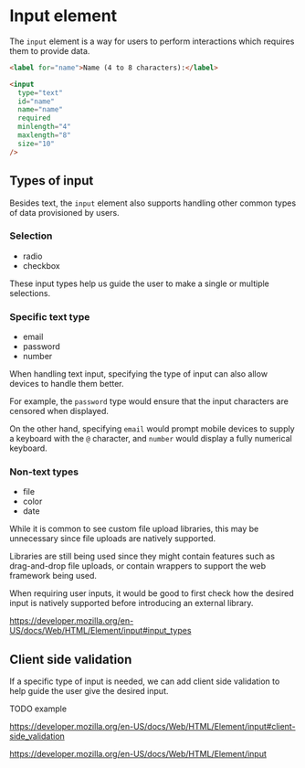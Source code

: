 # Input element

The `input` element is a way for users to perform interactions which requires them to provide data.

```html
<label for="name">Name (4 to 8 characters):</label>

<input
  type="text"
  id="name"
  name="name"
  required
  minlength="4"
  maxlength="8"
  size="10"
/>
```

## Types of input

Besides text, the `input` element also supports handling other common types of data provisioned by users.

### Selection

- radio
- checkbox

These input types help us guide the user to make a single or multiple selections.

### Specific text type

- email
- password
- number

When handling text input, specifying the type of input can also allow devices to handle them better.

For example, the `password` type would ensure that the input characters are censored when displayed.

On the other hand, specifying `email` would prompt mobile devices to supply a keyboard with the `@` character, and `number` would display a fully numerical keyboard.

### Non-text types

- file
- color
- date

While it is common to see custom file upload libraries, this may be unnecessary since file uploads are natively supported.

Libraries are still being used since they might contain features such as drag-and-drop file uploads, or contain wrappers to support the web framework being used.

When requiring user inputs, it would be good to first check how the desired input is natively supported before introducing an external library.

https://developer.mozilla.org/en-US/docs/Web/HTML/Element/input#input_types

## Client side validation

If a specific type of input is needed, we can add client side validation to help guide the user give the desired input.

TODO example

https://developer.mozilla.org/en-US/docs/Web/HTML/Element/input#client-side_validation

https://developer.mozilla.org/en-US/docs/Web/HTML/Element/input
